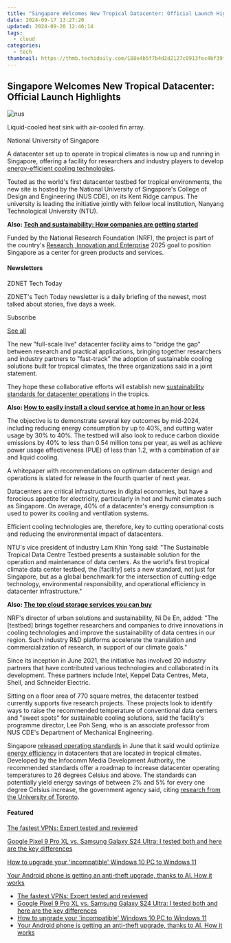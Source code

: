 ```yaml
---
title: "Singapore Welcomes New Tropical Datacenter: Official Launch Highlights"
date: 2024-09-17 13:27:20
updated: 2024-09-20 12:46:14
tags:
  - cloud
categories:
  - tech
thumbnail: https://thmb.techidaily.com/188e4b5f7b4d2d2127c0913fec4bf39f7b63f882f1dce5c675f74afd09d13628.jpg
---
```


## Singapore Welcomes New Tropical Datacenter: Official Launch Highlights

![nus](https://www.zdnet.com/a/img/resize/225d6a93b317ef43ad29dc62d40bdf9eed446ae5/2023/12/01/705aa7e9-639e-466b-9009-4b4dd99a4c4d/nus.jpg?auto=webp&width=1280)

Liquid-cooled heat sink with air-cooled fin array.

National University of Singapore

A datacenter set up to operate in tropical climates is now up and running in Singapore, offering a facility for researchers and industry players to develop [energy-efficient cooling technologies](https://www.zdnet.com/article/everything-is-moving-to-the-cloud-but-how-green-is-it-really/). 

Touted as the world's first datacenter testbed for tropical environments, the new site is hosted by the National University of Singapore's College of Design and Engineering (NUS CDE), on its Kent Ridge campus. The university is leading the initiative jointly with fellow local institution, Nanyang Technological University (NTU). 

**Also: [Tech and sustainability: How companies are getting started](https://www.zdnet.com/home-and-office/sustainability/tech-and-sustainability-how-companies-are-getting-started/)**

Funded by the National Research Foundation (NRF), the project is part of the country's [Research, Innovation and Enterprise](https://www.zdnet.com/article/singapore-launches-national-ai-schemes-adds-133m-investment-to-research/) 2025 goal to position Singapore as a center for green products and services.

#### Newsletters

ZDNET Tech Today

ZDNET's Tech Today newsletter is a daily briefing of the newest, most talked about stories, five days a week.

 Subscribe

[See all](https://www.zdnet.com/newsletters/)

The new "full-scale live" datacenter facility aims to "bridge the gap" between research and practical applications, bringing together researchers and industry partners to "fast-track" the adoption of sustainable cooling solutions built for tropical climates, the three organizations said in a joint statement. 

They hope these collaborative efforts will establish new [sustainability standards for datacenter operations](https://www.zdnet.com/article/singapore-wants-only-data-centres-that-are-efficient/) in the tropics. 

**Also: [How to easily install a cloud service at home in an hour or less](https://www.zdnet.com/article/how-to-easily-install-a-cloud-service-at-home-in-an-hour-or-less/)**

The objective is to demonstrate several key outcomes by mid-2024, including reducing energy consumption by up to 40%, and cutting water usage by 30% to 40%. The testbed will also look to reduce carbon dioxide emissions by 40% to less than 0.54 million tons per year, as well as achieve power usage effectiveness (PUE) of less than 1.2, with a combination of air and liquid cooling. 

A whitepaper with recommendations on optimum datacenter design and operations is slated for release in the fourth quarter of next year. 

Datacenters are critical infrastructures in digital economies, but have a ferocious appetite for electricity, particularly in hot and humit climates such as Singapore. On average, 40% of a datacenter's energy consumption is used to power its cooling and ventilation systems. 

Efficient cooling technologies are, therefore, key to cutting operational costs and reducing the environmental impact of datacenters.

NTU's vice president of industry Lam Khin Yong said: "The Sustainable Tropical Data Centre Testbed presents a sustainable solution for the operation and maintenance of data centers. As the world's first tropical climate data center testbed, the \[facility\] sets a new standard, not just for Singapore, but as a global benchmark for the intersection of cutting-edge technology, environmental responsibility, and operational efficiency in datacenter infrastructure."

**Also: [The top cloud storage services you can buy](https://www.zdnet.com/article/best-cloud-storage/)**

NRF's director of urban solutions and sustainability, Ni De En, added: "The \[testbed\] brings together researchers and companies to drive innovations in cooling technologies and improve the sustainability of data centres in our region. Such industry R&D platforms accelerate the translation and commercialization of research, in support of our climate goals."

Since its inception in June 2021, the initiative has involved 20 industry partners that have contributed various technologies and collaborated in its development. These partners include Intel, Keppel Data Centres, Meta, Shell, and Schneider Electric. 

Sitting on a floor area of 770 square metres, the datacenter testbed currently supports five research projects. These projects look to identify ways to raise the recommended temperature of conventional data centers and "sweet spots" for sustainable cooling solutions, said the facility's programme director, Lee Poh Seng, who is an associate professor from NUS CDE's Department of Mechanical Engineering. 

Singapore [released operating standards](https://www.zdnet.com/article/singapore-heats-up-data-centers-with-operating-standards-for-tropical-climates/) in June that it said would optimize [energy efficiency](https://www.zdnet.com/article/track-your-carbon-emissions-with-this-new-app/) in datacenters that are located in tropical climates. Developed by the Infocomm Media Development Authority, the recommended standards offer a roadmap to increase datacenter operating temperatures to 26 degrees Celsius and above. The standards can potentially yield energy savings of between 2% and 5% for every one degree Celsius increase, the government agency said, citing [research from the University of Toronto](http://www.cs.toronto.edu/~bianca/papers/temperature%5Fcam.pdf). 

#### Featured

[The fastest VPNs: Expert tested and reviewed](https://www.zdnet.com/article/fastest-vpn/ "The fastest VPNs: Expert tested and reviewed")

[Google Pixel 9 Pro XL vs. Samsung Galaxy S24 Ultra: I tested both and here are the key differences](https://www.zdnet.com/article/google-pixel-9-pro-xl-vs-samsung-galaxy-s24-ultra/ "Google Pixel 9 Pro XL vs. Samsung Galaxy S24 Ultra: I tested both and here are the key differences")

[How to upgrade your 'incompatible' Windows 10 PC to Windows 11](https://www.zdnet.com/article/how-to-upgrade-your-incompatible-windows-10-pc-to-windows-11/ "How to upgrade your 'incompatible' Windows 10 PC to Windows 11")

[Your Android phone is getting an anti-theft upgrade, thanks to AI. How it works](https://www.zdnet.com/article/your-android-phone-is-getting-an-anti-theft-upgrade-thanks-to-ai-how-it-works/ "Your Android phone is getting an anti-theft upgrade, thanks to AI. How it works")

* [The fastest VPNs: Expert tested and reviewed](https://www.zdnet.com/article/fastest-vpn/ "The fastest VPNs: Expert tested and reviewed")
* [Google Pixel 9 Pro XL vs. Samsung Galaxy S24 Ultra: I tested both and here are the key differences](https://www.zdnet.com/article/google-pixel-9-pro-xl-vs-samsung-galaxy-s24-ultra/ "Google Pixel 9 Pro XL vs. Samsung Galaxy S24 Ultra: I tested both and here are the key differences")
* [How to upgrade your 'incompatible' Windows 10 PC to Windows 11](https://www.zdnet.com/article/how-to-upgrade-your-incompatible-windows-10-pc-to-windows-11/ "How to upgrade your 'incompatible' Windows 10 PC to Windows 11")
* [Your Android phone is getting an anti-theft upgrade, thanks to AI. How it works](https://www.zdnet.com/article/your-android-phone-is-getting-an-anti-theft-upgrade-thanks-to-ai-how-it-works/ "Your Android phone is getting an anti-theft upgrade, thanks to AI. How it works")

<ins class="adsbygoogle"
     style="display:block"
     data-ad-format="autorelaxed"
     data-ad-client="ca-pub-7571918770474297"
     data-ad-slot="1223367746"></ins>



<ins class="adsbygoogle"
     style="display:block"
     data-ad-client="ca-pub-7571918770474297"
     data-ad-slot="8358498916"
     data-ad-format="auto"
     data-full-width-responsive="true"></ins>
